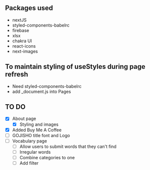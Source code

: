 ## Packages used

- nextJS
- styled-components-babelrc
- firebase
- xlsx
- chakra UI
- react-icons
- next-images

## To maintain styling of useStyles during page refresh

- Need styled-components-babelrc
- add \_document.js into Pages

## TO DO

- [x] About page
  - [x] Styling and images
- [x] Added Buy Me A Coffee
- [ ] GOJISHO title font and Logo
- [ ] Vocabulary page
  - [ ] Allow users to submit words that they can't find
  - [ ] Irregular words
  - [ ] Combine categories to one
  - [ ] Add filter
